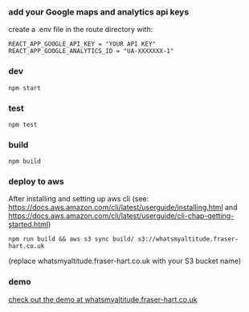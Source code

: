 ### add your Google maps and analytics api keys
create a .env file in the route directory with:
 
```
REACT_APP_GOOGLE_API_KEY = "YOUR API KEY"
REACT_APP_GOOGLE_ANALYTICS_ID = "UA-XXXXXXX-1" 
```

### dev
`npm start`

### test
`npm test`

### build
`npm build`

### deploy to aws
After installing and setting up aws cli (see: https://docs.aws.amazon.com/cli/latest/userguide/installing.html and https://docs.aws.amazon.com/cli/latest/userguide/cli-chap-getting-started.html)

`npm run build && aws s3 sync build/ s3://whatsmyaltitude.fraser-hart.co.uk`

(replace whatsmyaltitude.fraser-hart.co.uk with your S3 bucket name)

### demo
[check out the demo at whatsmyaltitude.fraser-hart.co.uk](https://whatsmyaltitude.fraser-hart.co.uk)
